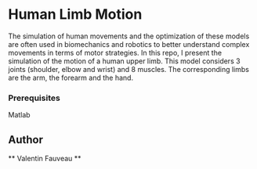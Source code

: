 # Human Limb Motion 

The simulation of human movements and the optimization of these models are often used in biomechanics and robotics to better understand complex movements in terms of motor strategies. 
In this repo, I present the simulation of the motion of a human upper limb.
This model considers 3 joints (shoulder, elbow and wrist) and 8 muscles. The corresponding limbs are the arm, the forearm and the hand.

### Prerequisites

Matlab

## Author
** Valentin Fauveau **



